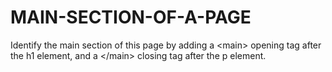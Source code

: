 # MAIN-SECTION-OF-A-PAGE
Identify the main section of this page by adding a &lt;main> opening tag after the h1 element, and a &lt;/main> closing tag after the p element.
<main>
